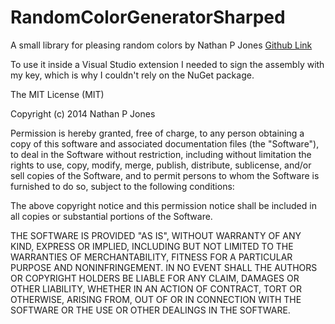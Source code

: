 # RandomColorGeneratorSharped
A small library for pleasing random colors by Nathan P Jones
[Github Link](https://github.com/nathanpjones/randomColorSharped/)

To use it inside a Visual Studio extension I needed to sign the assembly with my key, which is why I couldn't rely on the NuGet package.





The MIT License (MIT)

Copyright (c) 2014 Nathan P Jones

Permission is hereby granted, free of charge, to any person obtaining a copy
of this software and associated documentation files (the "Software"), to deal
in the Software without restriction, including without limitation the rights
to use, copy, modify, merge, publish, distribute, sublicense, and/or sell
copies of the Software, and to permit persons to whom the Software is
furnished to do so, subject to the following conditions:

The above copyright notice and this permission notice shall be included in all
copies or substantial portions of the Software.

THE SOFTWARE IS PROVIDED "AS IS", WITHOUT WARRANTY OF ANY KIND, EXPRESS OR
IMPLIED, INCLUDING BUT NOT LIMITED TO THE WARRANTIES OF MERCHANTABILITY,
FITNESS FOR A PARTICULAR PURPOSE AND NONINFRINGEMENT. IN NO EVENT SHALL THE
AUTHORS OR COPYRIGHT HOLDERS BE LIABLE FOR ANY CLAIM, DAMAGES OR OTHER
LIABILITY, WHETHER IN AN ACTION OF CONTRACT, TORT OR OTHERWISE, ARISING FROM,
OUT OF OR IN CONNECTION WITH THE SOFTWARE OR THE USE OR OTHER DEALINGS IN THE
SOFTWARE.